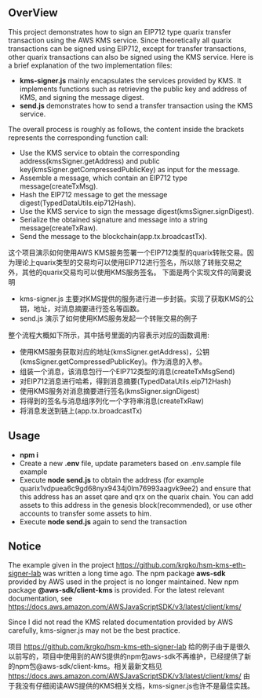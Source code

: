 ## OverView

This project demonstrates how to sign an EIP712 type quarix transfer transaction using the AWS KMS service. Since theoretically all quarix transactions can be signed using EIP712, except for transfer transactions, other quarix transactions can also be signed using the KMS service.
Here is a brief explanation of the two implementation files:

* **kms-signer.js** mainly encapsulates the services provided by KMS. It implements functions such as retrieving the public key and address of KMS, and signing the message digest.
* **send.js** demonstrates how to send a transfer transaction using the KMS service.

The overall process is roughly as follows, the content inside the brackets represents the corresponding function call:

* Use the KMS service to obtain the corresponding address(kmsSigner.getAddress) and public key(kmsSigner.getCompressedPublicKey) as input for the message.
* Assemble a message, which contain an EIP712 type message(createTxMsg).
* Hash the EIP712 message to get the message digest(TypedDataUtils.eip712Hash).
* Use the KMS service to sign the message digest(kmsSigner.signDigest).
* Serialize the obtained signature and message into a string message(createTxRaw).
* Send the message to the blockchain(app.tx.broadcastTx).

这个项目演示如何使用AWS KMS服务签署一个EIP712类型的quarix转账交易。因为理论上quarix类型的交易均可以使用EIP712进行签名，所以除了转账交易之外，其他的quarix交易均可以使用KMS服务签名。
下面是两个实现文件的简要说明
* kms-signer.js 主要对KMS提供的服务进行进一步封装。实现了获取KMS的公钥，地址，对消息摘要进行签名等函数。
* send.js 演示了如何使用KMS服务发起一个转账交易的例子

整个流程大概如下所示，其中括号里面的内容表示对应的函数调用:
* 使用KMS服务获取对应的地址(kmsSigner.getAddress)，公钥(kmsSigner.getCompressedPublicKey)。作为消息的入参。
* 组装一个消息，该消息包行一个EIP712类型的消息(createTxMsgSend)
* 对EIP712消息进行哈希，得到消息摘要(TypedDataUtils.eip712Hash)
* 使用KMS服务对消息摘要进行签名(kmsSigner.signDigest)
* 将得到的签名与消息组序列化一个字符串消息(createTxRaw)
* 将消息发送到链上(app.tx.broadcastTx)

## Usage
* **npm i**
* Create a new **.env** file, update parameters based on .env.sample file example
* Execute **node send.js** to obtain the address (for example quarix1vdpuea6c9gd68nyx9434j0lm76993aagvk9ee2) and ensure that this address has an asset qare and qrx on the quarix chain. You can add assets to this address in the genesis block(recommended), or use other accounts to transfer some assets to him.
* Execute **node send.js** again to send the transaction

## Notice
The example given in the project https://github.com/krgko/hsm-kms-eth-signer-lab was written a long time ago. The npm package **aws-sdk** provided by AWS used in the project is no longer maintained. New npm package **@aws-sdk/client-kms** is provided. For the latest relevant documentation, see https://docs.aws.amazon.com/AWSJavaScriptSDK/v3/latest/client/kms/

Since I did not read the KMS related documentation provided by AWS carefully, kms-signer.js may not be the best practice.

项目 https://github.com/krgko/hsm-kms-eth-signer-lab 给的例子由于是很久以前写的，项目中使用到的AWS提供的npm包aws-sdk不再维护，已经提供了新的npm包@aws-sdk/client-kms。相关最新文档见 https://docs.aws.amazon.com/AWSJavaScriptSDK/v3/latest/client/kms/
由于我没有仔细阅读AWS提供的KMS相关文档，kms-signer.js也许不是最佳实践。